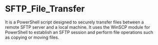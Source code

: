 # SFTP_File_Transfer
It is a PowerShell script designed to securely transfer files between a remote SFTP server and a local machine. It uses the WinSCP module for PowerShell to establish an SFTP session and perform file operations such as copying or moving files.

